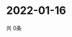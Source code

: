 # 2022-01-16
  共 0条

  <!-- BEGIN -->
  <!-- 最后更新时间Sun Jan 16 2022 02:00:24 GMT+0000 (Coordinated Universal Time) -->
  
  <!-- END -->
  
  